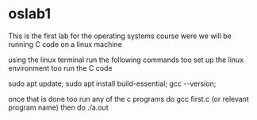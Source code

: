 # oslab1

This is the first lab for the operating systems course were we will be running C code on a linux machine

using the linux terminal run the following commands too set up the linux environment too run the C code

sudo apt update;
sudo apt install build-essential;
gcc --version;

once that is done too run any of the c programs do
gcc first.c (or relevant program name)
then do ./a.out
